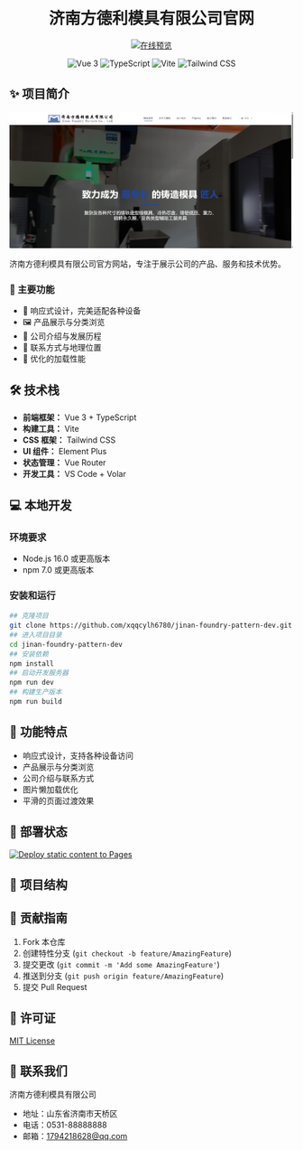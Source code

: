 <div align="center">
  <h1>济南方德利模具有限公司官网</h1>
  
  <p>
    <a href="https://xqqcylh6780.github.io/jinan-foundry-pattern-dev/" target="_blank">
      <img src="https://img.shields.io/badge/在线预览-Live%20Demo-blue?style=for-the-badge&logo=vercel" alt="在线预览" />
    </a>
  </p>

  <p>
    <img src="https://img.shields.io/badge/Vue.js-3.x-4FC08D?style=flat-square&logo=vue.js" alt="Vue 3" />
    <img src="https://img.shields.io/badge/TypeScript-4.x-3178C6?style=flat-square&logo=typescript" alt="TypeScript" />
    <img src="https://img.shields.io/badge/Vite-2.x-646CFF?style=flat-square&logo=vite" alt="Vite" />
    <img src="https://img.shields.io/badge/Tailwind%20CSS-3.x-06B6D4?style=flat-square&logo=tailwind-css" alt="Tailwind CSS" />
  </p>
</div>

## ✨ 项目简介

<p align="center">
  <img src="public/screenshot.png" alt="项目截图" width="800" />
</p>

济南方德利模具有限公司官方网站，专注于展示公司的产品、服务和技术优势。

### 🎯 主要功能
- 📱 响应式设计，完美适配各种设备
- 🖼️ 产品展示与分类浏览
- 🏢 公司介绍与发展历程
- 📍 联系方式与地理位置
- 🚀 优化的加载性能

## 🛠️ 技术栈

- **前端框架：** Vue 3 + TypeScript
- **构建工具：** Vite
- **CSS 框架：** Tailwind CSS
- **UI 组件：** Element Plus
- **状态管理：** Vue Router
- **开发工具：** VS Code + Volar

## 💻 本地开发

### 环境要求
- Node.js 16.0 或更高版本
- npm 7.0 或更高版本

### 安装和运行

```bash
## 克隆项目
git clone https://github.com/xqqcylh6780/jinan-foundry-pattern-dev.git
## 进入项目目录
cd jinan-foundry-pattern-dev
## 安装依赖
npm install
## 启动开发服务器
npm run dev
## 构建生产版本
npm run build
```

## 📱 功能特点
- 响应式设计，支持各种设备访问
- 产品展示与分类浏览
- 公司介绍与联系方式
- 图片懒加载优化
- 平滑的页面过渡效果

## 🚀 部署状态
[![Deploy static content to Pages](https://github.com/xqqcylh6780/jinan-foundry-pattern-dev/actions/workflows/deploy.yml/badge.svg)](https://github.com/xqqcylh6780/jinan-foundry-pattern-dev/actions/workflows/deploy.yml)

## 📂 项目结构

## 🤝 贡献指南
1. Fork 本仓库
2. 创建特性分支 (`git checkout -b feature/AmazingFeature`)
3. 提交更改 (`git commit -m 'Add some AmazingFeature'`)
4. 推送到分支 (`git push origin feature/AmazingFeature`)
5. 提交 Pull Request

## 📄 许可证
[MIT License](LICENSE)

## 👥 联系我们
济南方德利模具有限公司
- 地址：山东省济南市天桥区
- 电话：0531-88888888
- 邮箱：1794218628@qq.com
